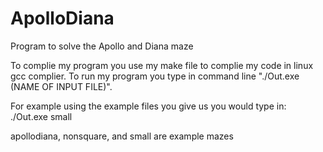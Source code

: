 # ApolloDiana
Program to solve the Apollo and Diana maze

To complie my program you use my make file to complie my code in linux gcc complier. To run my program you type in command
line "./Out.exe (NAME OF INPUT FILE)".

For example using the example files you give us you would type in: ./Out.exe small

apollodiana, nonsquare, and small are example mazes
